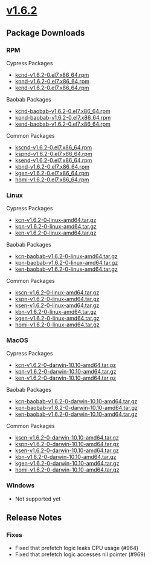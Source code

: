 # [v1.6.2](https://docs.kaia.io/nodes/downloads/v1.6.2)

## Package Downloads

### RPM <a id="rpm"></a>

Cypress Packages
- [kcnd-v1.6.2-0.el7.x86_64.rpm](https://packages.klaytn.net/klaytn/v1.6.2/kcnd-v1.6.2-0.el7.x86_64.rpm)
- [kpnd-v1.6.2-0.el7.x86_64.rpm](https://packages.klaytn.net/klaytn/v1.6.2/kpnd-v1.6.2-0.el7.x86_64.rpm)
- [kend-v1.6.2-0.el7.x86_64.rpm](https://packages.klaytn.net/klaytn/v1.6.2/kend-v1.6.2-0.el7.x86_64.rpm)

Baobab Packages
- [kcnd-baobab-v1.6.2-0.el7.x86_64.rpm](https://packages.klaytn.net/klaytn/v1.6.2/kcnd-baobab-v1.6.2-0.el7.x86_64.rpm)
- [kpnd-baobab-v1.6.2-0.el7.x86_64.rpm](https://packages.klaytn.net/klaytn/v1.6.2/kpnd-baobab-v1.6.2-0.el7.x86_64.rpm)
- [kend-baobab-v1.6.2-0.el7.x86_64.rpm](https://packages.klaytn.net/klaytn/v1.6.2/kend-baobab-v1.6.2-0.el7.x86_64.rpm)

Common Packages
- [kscnd-v1.6.2-0.el7.x86_64.rpm](https://packages.klaytn.net/klaytn/v1.6.2/kscnd-v1.6.2-0.el7.x86_64.rpm)
- [kspnd-v1.6.2-0.el7.x86_64.rpm](https://packages.klaytn.net/klaytn/v1.6.2/kspnd-v1.6.2-0.el7.x86_64.rpm)
- [ksend-v1.6.2-0.el7.x86_64.rpm](https://packages.klaytn.net/klaytn/v1.6.2/ksend-v1.6.2-0.el7.x86_64.rpm)
- [kbnd-v1.6.2-0.el7.x86_64.rpm](https://packages.klaytn.net/klaytn/v1.6.2/kbnd-v1.6.2-0.el7.x86_64.rpm)
- [kgen-v1.6.2-0.el7.x86_64.rpm](https://packages.klaytn.net/klaytn/v1.6.2/kgen-v1.6.2-0.el7.x86_64.rpm)
- [homi-v1.6.2-0.el7.x86_64.rpm](https://packages.klaytn.net/klaytn/v1.6.2/homi-v1.6.2-0.el7.x86_64.rpm)

### Linux <a id="linux"></a>

Cypress Packages
- [kcn-v1.6.2-0-linux-amd64.tar.gz](https://packages.klaytn.net/klaytn/v1.6.2/kcn-v1.6.2-0-linux-amd64.tar.gz)
- [kpn-v1.6.2-0-linux-amd64.tar.gz](https://packages.klaytn.net/klaytn/v1.6.2/kpn-v1.6.2-0-linux-amd64.tar.gz)
- [ken-v1.6.2-0-linux-amd64.tar.gz](https://packages.klaytn.net/klaytn/v1.6.2/ken-v1.6.2-0-linux-amd64.tar.gz)

Baobab Packages
- [kcn-baobab-v1.6.2-0-linux-amd64.tar.gz](https://packages.klaytn.net/klaytn/v1.6.2/kcn-baobab-v1.6.2-0-linux-amd64.tar.gz)
- [kpn-baobab-v1.6.2-0-linux-amd64.tar.gz](https://packages.klaytn.net/klaytn/v1.6.2/kpn-baobab-v1.6.2-0-linux-amd64.tar.gz)
- [ken-baobab-v1.6.2-0-linux-amd64.tar.gz](https://packages.klaytn.net/klaytn/v1.6.2/ken-baobab-v1.6.2-0-linux-amd64.tar.gz)

Common Packages
- [kscn-v1.6.2-0-linux-amd64.tar.gz](https://packages.klaytn.net/klaytn/v1.6.2/kscn-v1.6.2-0-linux-amd64.tar.gz)
- [kspn-v1.6.2-0-linux-amd64.tar.gz](https://packages.klaytn.net/klaytn/v1.6.2/kspn-v1.6.2-0-linux-amd64.tar.gz)
- [ksen-v1.6.2-0-linux-amd64.tar.gz](https://packages.klaytn.net/klaytn/v1.6.2/ksen-v1.6.2-0-linux-amd64.tar.gz)
- [kbn-v1.6.2-0-linux-amd64.tar.gz](https://packages.klaytn.net/klaytn/v1.6.2/kbn-v1.6.2-0-linux-amd64.tar.gz)
- [kgen-v1.6.2-0-linux-amd64.tar.gz](https://packages.klaytn.net/klaytn/v1.6.2/kgen-v1.6.2-0-linux-amd64.tar.gz)
- [homi-v1.6.2-0-linux-amd64.tar.gz](https://packages.klaytn.net/klaytn/v1.6.2/homi-v1.6.2-0-linux-amd64.tar.gz)

### MacOS <a id="macos"></a>

Cypress Packages
- [kcn-v1.6.2-0-darwin-10.10-amd64.tar.gz](https://packages.klaytn.net/klaytn/v1.6.2/kcn-v1.6.2-0-darwin-10.10-amd64.tar.gz)
- [kpn-v1.6.2-0-darwin-10.10-amd64.tar.gz](https://packages.klaytn.net/klaytn/v1.6.2/kpn-v1.6.2-0-darwin-10.10-amd64.tar.gz)
- [ken-v1.6.2-0-darwin-10.10-amd64.tar.gz](https://packages.klaytn.net/klaytn/v1.6.2/ken-v1.6.2-0-darwin-10.10-amd64.tar.gz)

Baobab Packages
- [kcn-baobab-v1.6.2-0-darwin-10.10-amd64.tar.gz](https://packages.klaytn.net/klaytn/v1.6.2/kcn-baobab-v1.6.2-0-darwin-10.10-amd64.tar.gz)
- [kpn-baobab-v1.6.2-0-darwin-10.10-amd64.tar.gz](https://packages.klaytn.net/klaytn/v1.6.2/kpn-baobab-v1.6.2-0-darwin-10.10-amd64.tar.gz)
- [ken-baobab-v1.6.2-0-darwin-10.10-amd64.tar.gz](https://packages.klaytn.net/klaytn/v1.6.2/ken-baobab-v1.6.2-0-darwin-10.10-amd64.tar.gz)

Common Packages
- [kscn-v1.6.2-0-darwin-10.10-amd64.tar.gz](https://packages.klaytn.net/klaytn/v1.6.2/kscn-v1.6.2-0-darwin-10.10-amd64.tar.gz)
- [kspn-v1.6.2-0-darwin-10.10-amd64.tar.gz](https://packages.klaytn.net/klaytn/v1.6.2/kspn-v1.6.2-0-darwin-10.10-amd64.tar.gz)
- [ksen-v1.6.2-0-darwin-10.10-amd64.tar.gz](https://packages.klaytn.net/klaytn/v1.6.2/ksen-v1.6.2-0-darwin-10.10-amd64.tar.gz)
- [kbn-v1.6.2-0-darwin-10.10-amd64.tar.gz](https://packages.klaytn.net/klaytn/v1.6.2/kbn-v1.6.2-0-darwin-10.10-amd64.tar.gz)
- [kgen-v1.6.2-0-darwin-10.10-amd64.tar.gz](https://packages.klaytn.net/klaytn/v1.6.2/kgen-v1.6.2-0-darwin-10.10-amd64.tar.gz)
- [homi-v1.6.2-0-darwin-10.10-amd64.tar.gz](https://packages.klaytn.net/klaytn/v1.6.2/homi-v1.6.2-0-darwin-10.10-amd64.tar.gz)

### Windows <a id="windows"></a>

- Not supported yet

## Release Notes

### Fixes
- Fixed that prefetch logic leaks CPU usage (#964)
- Fixed that prefetch logic accesses nil pointer (#969)
